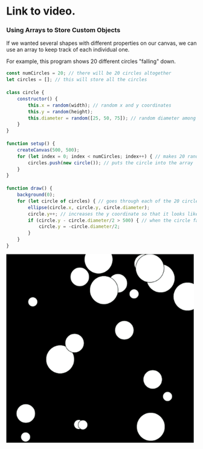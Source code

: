 # Link to video.

### Using Arrays to Store Custom Objects

If we wanted several shapes with different properties on our canvas, we can use an array to keep track of each individual one.

For example, this program shows 20 different circles "falling" down.

```js
const numCircles = 20; // there will be 20 circles altogether
let circles = []; // this will store all the circles

class circle {
    constructor() {
        this.x = random(width); // random x and y coordinates
        this.y = random(height);
        this.diameter = random([25, 50, 75]); // random diameter among these three numbers
    }
}

function setup() {
    createCanvas(500, 500);
    for (let index = 0; index < numCircles; index++) { // makes 20 random circles
        circles.push(new circle()); // puts the circle into the array
    }
}

function draw() {
    background(0);
    for (let circle of circles) { // goes through each of the 20 circles
        ellipse(circle.x, circle.y, circle.diameter); 
        circle.y++; // increases the y coordinate so that it looks like the circle is falling
        if (circle.y - circle.diameter/2 > 500) { // when the circle falls off the screen, it goes back to the top
            circle.y = -circle.diameter/2;
        }
    }
}
```

![](../../Images/falling_circles.gif)
